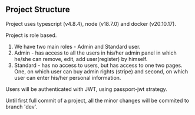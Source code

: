 ## Project Structure

Project uses typescript (v4.8.4), node (v18.7.0) and docker (v20.10.17).

Project is role based.

1) We have two main roles - Admin and Standard user.
2) Admin - has access to all the users in his/her admin panel in which he/she can remove, edit, add user(register) by himself.
3) Standard - has no access to users, but has access to one two pages. One, on which user can buy admin rights (stripe) and second, on which user can enter his/her personal information.

Users will be authenticated with JWT, using passport-jwt strategy.

Until first full commit of a project, all the minor changes will be commited to branch 'dev'.